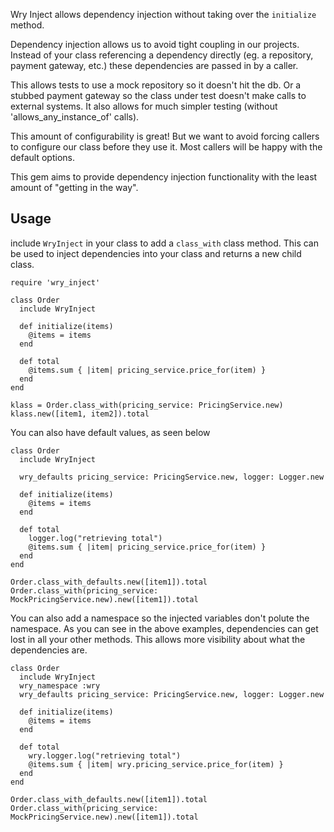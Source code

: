 Wry Inject allows dependency injection without taking over the `initialize` method.

Dependency injection allows us to avoid tight coupling in our projects. Instead of your class referencing a dependency directly (eg. a repository, payment gateway, etc.) these dependencies are passed in by a caller.

This allows tests to use a mock repository so it doesn't hit the db. Or a stubbed payment gateway so the class under test doesn't make calls to external systems. It also allows for much simpler testing (without 'allows_any_instance_of' calls).

This amount of configurability is great! But we want to avoid forcing callers to configure our class before they use it. Most callers will be happy with the default options.

This gem aims to provide dependency injection functionality with the least amount of "getting in the way".

## Usage

include `WryInject` in your class to add a `class_with` class method. This can be used to inject dependencies into your class and returns a new child class.

```
require 'wry_inject'

class Order
  include WryInject

  def initialize(items)
    @items = items
  end

  def total
    @items.sum { |item| pricing_service.price_for(item) }
  end
end

klass = Order.class_with(pricing_service: PricingService.new)
klass.new([item1, item2]).total
```

You can also have default values, as seen below

```
class Order
  include WryInject

  wry_defaults pricing_service: PricingService.new, logger: Logger.new

  def initialize(items)
    @items = items
  end

  def total
    logger.log("retrieving total")
    @items.sum { |item| pricing_service.price_for(item) }
  end
end

Order.class_with_defaults.new([item1]).total
Order.class_with(pricing_service: MockPricingService.new).new([item1]).total
```

You can also add a namespace so the injected variables don't polute the namespace. As you can see in the above examples, dependencies can get lost in all your other methods. This allows more visibility about what the dependencies are.

```
class Order
  include WryInject
  wry_namespace :wry
  wry_defaults pricing_service: PricingService.new, logger: Logger.new

  def initialize(items)
    @items = items
  end

  def total
    wry.logger.log("retrieving total")
    @items.sum { |item| wry.pricing_service.price_for(item) }
  end
end

Order.class_with_defaults.new([item1]).total
Order.class_with(pricing_service: MockPricingService.new).new([item1]).total
```
